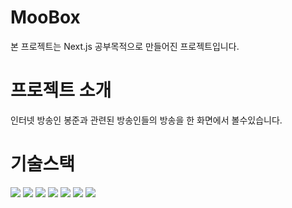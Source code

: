 <h1>MooBox</h1>
본 프로젝트는 Next.js 공부목적으로 만들어진 프로젝트입니다.
<h1>프로젝트 소개</h1>
인터넷 방송인 봉준과 관련된 방송인들의 방송을 한 화면에서 볼수있습니다.
<h1>기술스택</h1>
<div>
<img src="https://img.shields.io/badge/React-61DAFB?style=flat-square&logo=react&logoColor=white"/>
<img src="https://img.shields.io/badge/Next.js-000000?style=flat-square&logo=Next.js&logoColor=white"/>
<img src="https://img.shields.io/badge/Javascript-F7DF1E?style=flat-square&logo=Javascript&logoColor=white"/>
<img src="https://img.shields.io/badge/Typescript-3178C6?style=flat-square&logo=Typescript&logoColor=white"/>
<img src="https://img.shields.io/badge/Tailwindcss-06B6D4?style=flat-square&logo=Tailwindcss&logoColor=white"/>
<img src="https://img.shields.io/badge/Shadcnui-000000?style=flat-square&logo=shadcnui&logoColor=white"/>
<img src="https://img.shields.io/badge/Supabase-3FCF8E?style=flat-square&logo=supabase&logoColor=white"/>
</div>
